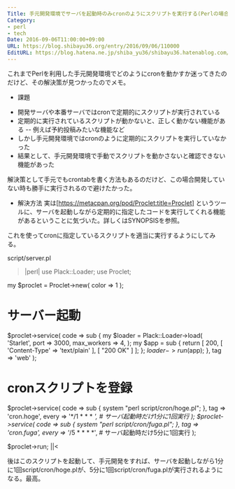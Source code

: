 ```yaml
---
Title: 手元開発環境でサーバを起動時のみcronのようにスクリプトを実行する(Perlの場合)
Category:
- perl
- tech
Date: 2016-09-06T11:00:00+09:00
URL: https://blog.shibayu36.org/entry/2016/09/06/110000
EditURL: https://blog.hatena.ne.jp/shiba_yu36/shibayu36.hatenablog.com/atom/entry/10328749687182595292
---
```


これまでPerlを利用した手元開発環境でどのようにcronを動かすか迷ってきたのだけど、その解決策が見つかったのでメモ。

* 課題
- 開発サーバや本番サーバではcronで定期的にスクリプトが実行されている
- 定期的に実行されているスクリプトが動かないと、正しく動かない機能がある
-- 例えば予約投稿みたいな機能など
- しかし手元開発環境ではcronのように定期的にスクリプトを実行していなかった
- 結果として、手元開発環境で手動でスクリプトを動かさないと確認できない機能があった

解決策として手元でもcrontabを書く方法もあるのだけど、この場合開発していない時も勝手に実行されるので避けたかった。

* 解決方法
実は[https://metacpan.org/pod/Proclet:title=Proclet] というツールに、サーバを起動しながら定期的に指定したコードを実行してくれる機能があるということに気づいた。詳しくはSYNOPSISを参照。

これを使ってcronに指定しているスクリプトを適当に実行するようにしてみる。

script/server.pl
>|perl|
use Plack::Loader;
use Proclet;

my $proclet = Proclet->new(
    color => 1
);

# サーバー起動
$proclet->service(
    code => sub {
        my $loader = Plack::Loader->load(
            'Starlet',
            port        => 3000,
            max_workers => 4,
        );
        my $app = sub {
            return [
                200,
                [ 'Content-Type' => 'text/plain' ],
                [ "200 OK" ]
            ];
        };
        $loader->run($app);
    },
    tag => 'web'
);

# cronスクリプトを登録
$proclet->service(
    code => sub {
        system "perl script/cron/hoge.pl";
    },
    tag => 'cron.hoge',
    every => '*/1 * * * *', # サーバ起動時だけ1分に1回実行
);
$proclet->service(
    code => sub {
        system "perl script/cron/fuga.pl";
    },
    tag => 'cron.fuga',
    every => '*/5 * * * *', # サーバ起動時だけ5分に1回実行
);

$proclet->run;
||<

後はこのスクリプトを起動して、手元開発をすれば、サーバを起動しながら1分に1回script/cron/hoge.plが、5分に1回script/cron/fuga.plが実行されるようになる。最高。
